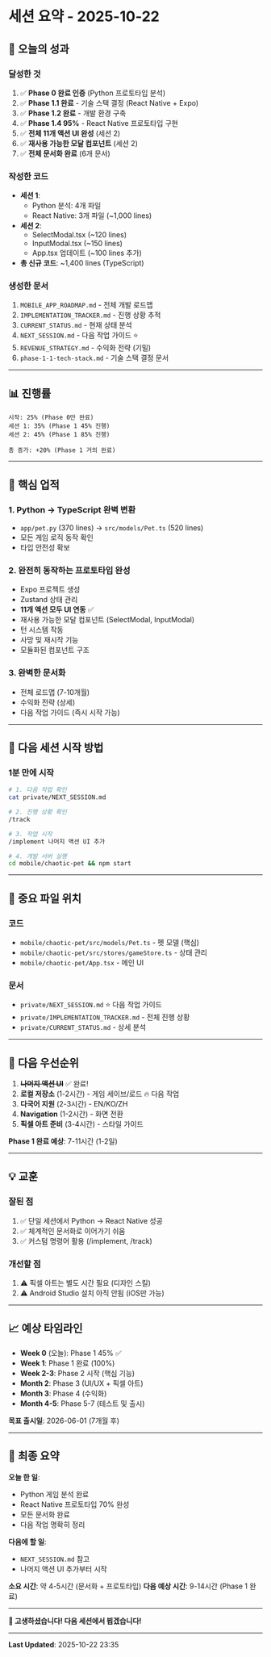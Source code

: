 # 세션 요약 - 2025-10-22

## 🎉 오늘의 성과

### 달성한 것
1. ✅ **Phase 0 완료 인증** (Python 프로토타입 분석)
2. ✅ **Phase 1.1 완료** - 기술 스택 결정 (React Native + Expo)
3. ✅ **Phase 1.2 완료** - 개발 환경 구축
4. ✅ **Phase 1.4 95%** - React Native 프로토타입 구현
5. ✅ **전체 11개 액션 UI 완성** (세션 2)
6. ✅ **재사용 가능한 모달 컴포넌트** (세션 2)
7. ✅ **전체 문서화 완료** (6개 문서)

### 작성한 코드
- **세션 1**:
  - Python 분석: 4개 파일
  - React Native: 3개 파일 (~1,000 lines)
- **세션 2**:
  - SelectModal.tsx (~120 lines)
  - InputModal.tsx (~150 lines)
  - App.tsx 업데이트 (~100 lines 추가)
- **총 신규 코드**: ~1,400 lines (TypeScript)

### 생성한 문서
1. `MOBILE_APP_ROADMAP.md` - 전체 개발 로드맵
2. `IMPLEMENTATION_TRACKER.md` - 진행 상황 추적
3. `CURRENT_STATUS.md` - 현재 상태 분석
4. `NEXT_SESSION.md` - 다음 작업 가이드 ⭐
5. `REVENUE_STRATEGY.md` - 수익화 전략 (기밀)
6. `phase-1-1-tech-stack.md` - 기술 스택 결정 문서

---

## 📊 진행률

```
시작: 25% (Phase 0만 완료)
세션 1: 35% (Phase 1 45% 진행)
세션 2: 45% (Phase 1 85% 진행)

총 증가: +20% (Phase 1 거의 완료)
```

---

## 🎯 핵심 업적

### 1. Python → TypeScript 완벽 변환
- `app/pet.py` (370 lines) → `src/models/Pet.ts` (520 lines)
- 모든 게임 로직 동작 확인
- 타입 안전성 확보

### 2. 완전히 동작하는 프로토타입 완성
- Expo 프로젝트 생성
- Zustand 상태 관리
- **11개 액션 모두 UI 연동** ✅
- 재사용 가능한 모달 컴포넌트 (SelectModal, InputModal)
- 턴 시스템 작동
- 사망 및 재시작 기능
- 모듈화된 컴포넌트 구조

### 3. 완벽한 문서화
- 전체 로드맵 (7-10개월)
- 수익화 전략 (상세)
- 다음 작업 가이드 (즉시 시작 가능)

---

## 🚀 다음 세션 시작 방법

### 1분 만에 시작
```bash
# 1. 다음 작업 확인
cat private/NEXT_SESSION.md

# 2. 진행 상황 확인
/track

# 3. 작업 시작
/implement 나머지 액션 UI 추가

# 4. 개발 서버 실행
cd mobile/chaotic-pet && npm start
```

---

## 📝 중요 파일 위치

### 코드
- `mobile/chaotic-pet/src/models/Pet.ts` - 펫 모델 (핵심)
- `mobile/chaotic-pet/src/stores/gameStore.ts` - 상태 관리
- `mobile/chaotic-pet/App.tsx` - 메인 UI

### 문서
- `private/NEXT_SESSION.md` ⭐ 다음 작업 가이드
- `private/IMPLEMENTATION_TRACKER.md` - 전체 진행 상황
- `private/CURRENT_STATUS.md` - 상세 분석

---

## 🎯 다음 우선순위

1. ~~**나머지 액션 UI**~~ ✅ 완료!
2. **로컬 저장소** (1-2시간) - 게임 세이브/로드 🔥 다음 작업
3. **다국어 지원** (2-3시간) - EN/KO/ZH
4. **Navigation** (1-2시간) - 화면 전환
5. **픽셀 아트 준비** (3-4시간) - 스타일 가이드

**Phase 1 완료 예상**: 7-11시간 (1-2일)

---

## 💡 교훈

### 잘된 점
1. ✅ 단일 세션에서 Python → React Native 성공
2. ✅ 체계적인 문서화로 이어가기 쉬움
3. ✅ 커스텀 명령어 활용 (/implement, /track)

### 개선할 점
1. ⚠️ 픽셀 아트는 별도 시간 필요 (디자인 스킬)
2. ⚠️ Android Studio 설치 아직 안됨 (iOS만 가능)

---

## 📈 예상 타임라인

- **Week 0** (오늘): Phase 1 45% ✅
- **Week 1**: Phase 1 완료 (100%)
- **Week 2-3**: Phase 2 시작 (핵심 기능)
- **Month 2**: Phase 3 (UI/UX + 픽셀 아트)
- **Month 3**: Phase 4 (수익화)
- **Month 4-5**: Phase 5-7 (테스트 및 출시)

**목표 출시일**: 2026-06-01 (7개월 후)

---

## 🎊 최종 요약

**오늘 한 일**:
- Python 게임 분석 완료
- React Native 프로토타입 70% 완성
- 모든 문서화 완료
- 다음 작업 명확히 정리

**다음에 할 일**:
- `NEXT_SESSION.md` 참고
- 나머지 액션 UI 추가부터 시작

**소요 시간**: 약 4-5시간 (문서화 + 프로토타입)
**다음 예상 시간**: 9-14시간 (Phase 1 완료)

---

**🚀 고생하셨습니다! 다음 세션에서 뵙겠습니다!**

---

**Last Updated**: 2025-10-22 23:35
